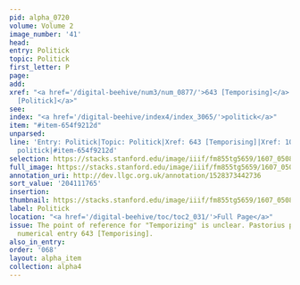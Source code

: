 ```yaml
---
pid: alpha_0720
volume: Volume 2
image_number: '41'
head:
entry: Politick
topic: Politick
first_letter: P
page:
add:
xref: "<a href='/digital-beehive/num3/num_0877/'>643 [Temporising]</a>|<a href='/digital-beehive/num5/num_1333/'>1001
  [Politick]</a>"
see:
index: "<a href='/digital-beehive/index4/index_3065/'>politick</a>"
item: "#item-654f9212d"
unparsed:
line: 'Entry: Politick|Topic: Politick|Xref: 643 [Temporising]|Xref: 1001 [Politick]|Index:
  politick|#item-654f9212d'
selection: https://stacks.stanford.edu/image/iiif/fm855tg5659/1607_0508/265,1765,3111,512/full/0/default.jpg
full_image: https://stacks.stanford.edu/image/iiif/fm855tg5659/1607_0508/full/full/0/default.jpg
annotation_uri: http://dev.llgc.org.uk/annotation/1528373442736
sort_value: '204111765'
insertion:
thumbnail: https://stacks.stanford.edu/image/iiif/fm855tg5659/1607_0508/265,1765,600,180/250,/0/default.jpg
label: Politick
location: "<a href='/digital-beehive/toc/toc2_031/'>Full Page</a>"
issue: The point of reference for "Temporizing" is unclear. Pastorius perhaps intends
  numerical entry 643 [Temporising].
also_in_entry:
order: '068'
layout: alpha_item
collection: alpha4
---
```

